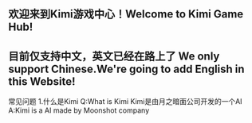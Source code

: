 欢迎来到Kimi游戏中心！Welcome to Kimi Game Hub!
---
目前仅支持中文，英文已经在路上了
We only support Chinese.We're going to add English in this Website!
---
常见问题
1.什么是Kimi 
Q:What is Kimi
Kimi是由月之暗面公司开发的一个AI
A:Kimi is a AI made by Moonshot company 
